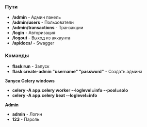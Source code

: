 ### Пути
- **/admin** - Админ панель
- **/admin/users** - Пользователи
- **/admin/transactions** - Транзакции
- **/login** - Авторизация
- **/logout** - Выход из аккаунта
- **/apidocs/** - Swagger

### Команды
- **flask run** - Запуск
- **flask create-admin "username" "password"** - Создать админа 

**Запуск Celery windows**
- **celery -A app.celery worker --loglevel=info --pool=solo**
- **celery -A app.celery beat --loglevel=info**

**Admin**
- **admin** - Логин
- **123** - Пароль
